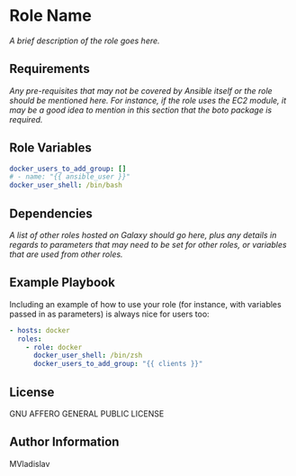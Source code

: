 # Role Name

_A brief description of the role goes here._

## Requirements

_Any pre-requisites that may not be covered by Ansible itself or the role should be mentioned here. For instance, if the role uses the EC2 module, it may be a good idea to mention in this section that the boto package is required._

## Role Variables

```yml
docker_users_to_add_group: []
# - name: "{{ ansible_user }}"
docker_user_shell: /bin/bash
```

## Dependencies

_A list of other roles hosted on Galaxy should go here, plus any details in regards to parameters that may need to be set for other roles, or variables that are used from other roles._

## Example Playbook

Including an example of how to use your role (for instance, with variables passed in as parameters) is always nice for users too:

```yml
- hosts: docker
  roles:
    - role: docker
      docker_user_shell: /bin/zsh
      docker_users_to_add_group: "{{ clients }}"
```

## License

GNU AFFERO GENERAL PUBLIC LICENSE

## Author Information

MVladislav
